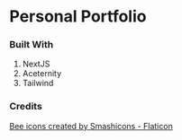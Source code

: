 # Personal Portfolio
### Built With
1. NextJS
2. Aceternity
3. Tailwind

### Credits
<a href="https://www.flaticon.com/free-icons/bee" title="bee icons">Bee icons created by Smashicons - Flaticon</a>